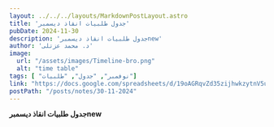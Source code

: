 ```yaml
---
layout: ../../../layouts/MarkdownPostLayout.astro
title: 'جدول طلبيات انقاذ ديسمبر'
pubDate: 2024-11-30
description: 'جدول طلبيات انقاذ ديسمبرnew'
author: 'د. محمد عزتلى'
image:
  url: "/assets/images/Timeline-bro.png"
  alt: "time table"
tags: [ "نوفمبر", "جدول", "طلبيات"]
link: "https://docs.google.com/spreadsheets/d/19oAGRqvZd35zijhwkzytnV5uwp41D9qD/edit?usp=sharing&ouid=106439338913487915657&rtpof=true&sd=true"
postPath: "/posts/notes/30-11-2024"
---
```



**جدول طلبيات انقاذ ديسمبرnew**